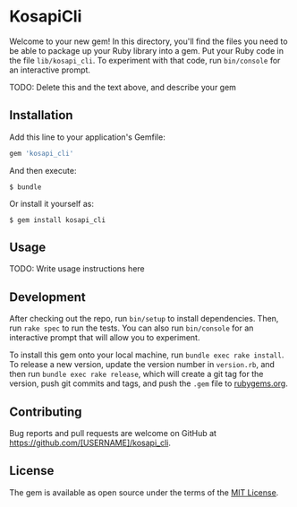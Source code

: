 # KosapiCli

Welcome to your new gem! In this directory, you'll find the files you need to be able to package up your Ruby library into a gem. Put your Ruby code in the file `lib/kosapi_cli`. To experiment with that code, run `bin/console` for an interactive prompt.

TODO: Delete this and the text above, and describe your gem

## Installation

Add this line to your application's Gemfile:

```ruby
gem 'kosapi_cli'
```

And then execute:

    $ bundle

Or install it yourself as:

    $ gem install kosapi_cli

## Usage

TODO: Write usage instructions here

## Development

After checking out the repo, run `bin/setup` to install dependencies. Then, run `rake spec` to run the tests. You can also run `bin/console` for an interactive prompt that will allow you to experiment.

To install this gem onto your local machine, run `bundle exec rake install`. To release a new version, update the version number in `version.rb`, and then run `bundle exec rake release`, which will create a git tag for the version, push git commits and tags, and push the `.gem` file to [rubygems.org](https://rubygems.org).

## Contributing

Bug reports and pull requests are welcome on GitHub at https://github.com/[USERNAME]/kosapi_cli.

## License

The gem is available as open source under the terms of the [MIT License](https://opensource.org/licenses/MIT).
